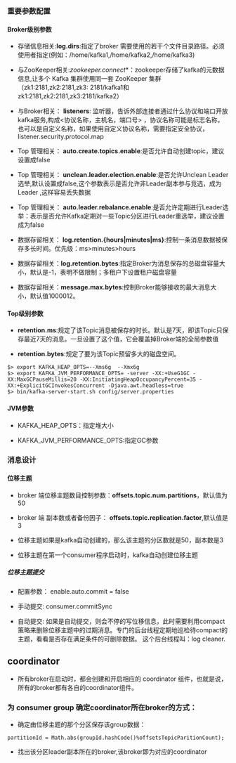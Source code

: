### 重要参数配置

#### Broker级别参数

- 存储信息相关:**log.dirs**:指定了broker 需要使用的若干个文件目录路径。必须使用者指定(例如：/home/kafka1,/home/kafka2,/home/kafka3)

- 与ZooKeeper相关:*zookeeper.connect**：zookeeper存储了kafka的元数据信息,让多个 Kafka 集群使用同一套 ZooKeeper 集群（zk1:2181,zk2:2181,zk3:
  2181/kafka1和zk1:2181,zk2:2181,zk3:2181/kafka2）

- 与Broker相关： **listeners**: 监听器，告诉外部连接者通过什么协议和端口开放kafka服务,构成<协议名称，主机名，端口号>
  ，协议名称可能是标志名称，也可以是自定义名称，如果使用自定义协议名称，需要指定安全协议，listener.security.protocol.map

- Top 管理相关： **auto.create.topics.enable**:是否允许自动创建topic，建议设置成false

- Top 管理相关： **unclean.leader.election.enable**:是否允许Unclean Leader选举,默认设置成false,这个参数表示是否允许非Leader副本参与竞选，成为Leader ,这样容易丢失数据

- Top 管理相关： **auto.leader.rebalance.enable**:是否允许定期进行Leader选举：表示是否允许Kafka定期对一些Topic分区进行Leader重选举，建议设置成为false

- 数据存留相关： **log.retention.{hours|minutes|ms}**:控制一条消息数据被保存多长时间。优先级：ms>minutes>hours

- 数据存留相关：**log.retention.bytes**:指定Broker为消息保存的总磁盘容量大小，默认是-1，表明不做限制；多租户下设置租户磁盘容量

- 数据存留相关：**message.max.bytes**:控制Broker能够接收的最大消息大小，默认值1000012。

#### Top级别参数

- **retention.ms**:规定了该Topic消息被保存的时长。默认是7天，即该Topic只保存最近7天的消息。一旦设置了这个值，它会覆盖掉Broker端的全局参数值

- **retention.bytes**:规定了要为该Topic预留多大的磁盘空间。

 ```` 
$> export KAFKA_HEAP_OPTS=--Xms6g  --Xmx6g
$> export KAFKA_JVM_PERFORMANCE_OPTS= -server -XX:+UseG1GC -XX:MaxGCPauseMillis=20 -XX:InitiatingHeapOccupancyPercent=35 -XX:+ExplicitGCInvokesConcurrent -Djava.awt.headless=true
$> bin/kafka-server-start.sh config/server.properties
````

#### JVM参数

- KAFKA_HEAP_OPTS：指定堆大小

- KAFKA_JVM_PERFORMANCE_OPTS:指定GC参数

### 消息设计

#### 位移主题

- broker 端位移主题数目控制参数：**offsets.topic.num.partitions**，默认值为50

- broker 端 副本数或者备份因子： **offsets.topic.replication.factor**,默认值是3

- 位移主题如果是kafka自动创建的，那么该主题的分区数就是50，副本数是3

- 位移主题在第一个consumer程序启动时，kafka自动创建位移主题

##### 位移主题提交

- 配置参数： enable.auto.commit = false

- 手动提交: consumer.commitSync

- 自动提交: 如果是自动提交，则会不停的写位移信息，此时需要利用compact策略来删除位移主题中的过期消息。专门的后台线程定期地巡检待compact的主题，看看是否存在满足条件的可删除数据。 这个后台线程叫：log cleaner.

## coordinator

- 所有broker在启动时，都会创建和开启相应的 coordinator 组件，也就是说，所有的broker都有各自的coordinator组件。

### 为 consumer group 确定coordinator所在broker的方式：

- 确定由位移主题的那个分区保存该group数据：

````
partitionId = Math.abs(groupId.hashCode()%offsetsTopicParitionCount); 
````

- 找出该分区leader副本所在的broker,该broker即为对应的coordinator



 